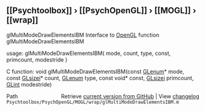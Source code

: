 ## [[Psychtoolbox]] &#8250; [[PsychOpenGL]] &#8250; [[MOGL]] &#8250; [[wrap]]

glMultiModeDrawElementsIBM  Interface to [OpenGL](OpenGL) function glMultiModeDrawElementsIBM  
  
usage:  glMultiModeDrawElementsIBM( mode, count, type, const, primcount, modestride )  
  
C function:  void glMultiModeDrawElementsIBM(const [GLenum](GLenum)\* mode, const [GLsizei](GLsizei)\* count, [GLenum](GLenum) type, const void\* const, [GLsizei](GLsizei) primcount, [GLint](GLint) modestride)  




<div class="code_header" style="text-align:right;">
  <span style="float:left;">Path&nbsp;&nbsp;</span> <span class="counter">Retrieve <a href=
  "https://raw.github.com/Psychtoolbox-3/Psychtoolbox-3/beta/Psychtoolbox/PsychOpenGL/MOGL/wrap/glMultiModeDrawElementsIBM.m">current version from GitHub</a> | View <a href=
  "https://github.com/Psychtoolbox-3/Psychtoolbox-3/commits/beta/Psychtoolbox/PsychOpenGL/MOGL/wrap/glMultiModeDrawElementsIBM.m">changelog</a></span>
</div>
<div class="code">
  <code>Psychtoolbox/PsychOpenGL/MOGL/wrap/glMultiModeDrawElementsIBM.m</code>
</div>

